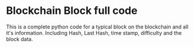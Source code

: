 # Blockchain Block full code
 This is a complete python code for a typical block on the blockchain and all it's information. Including Hash, Last Hash, time stamp, difficulty and the block data. 
